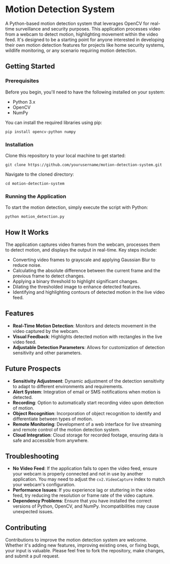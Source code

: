 # Motion Detection System

A Python-based motion detection system that leverages OpenCV for real-time surveillance and security purposes. This application processes video from a webcam to detect motion, highlighting movement within the video feed. It's designed to be a starting point for anyone interested in developing their own motion detection features for projects like home security systems, wildlife monitoring, or any scenario requiring motion detection.

## Getting Started

### Prerequisites

Before you begin, you'll need to have the following installed on your system:
- Python 3.x
- OpenCV
- NumPy

You can install the required libraries using pip:

```
pip install opencv-python numpy
```

### Installation

Clone this repository to your local machine to get started:

```
git clone https://github.com/yourusername/motion-detection-system.git
```

Navigate to the cloned directory:

```
cd motion-detection-system
```

### Running the Application

To start the motion detection, simply execute the script with Python:

```
python motion_detection.py
```

## How It Works

The application captures video frames from the webcam, processes them to detect motion, and displays the output in real-time. Key steps include:
- Converting video frames to grayscale and applying Gaussian Blur to reduce noise.
- Calculating the absolute difference between the current frame and the previous frame to detect changes.
- Applying a binary threshold to highlight significant changes.
- Dilating the thresholded image to enhance detected features.
- Identifying and highlighting contours of detected motion in the live video feed.

## Features

- **Real-Time Motion Detection**: Monitors and detects movement in the video captured by the webcam.
- **Visual Feedback**: Highlights detected motion with rectangles in the live video feed.
- **Adjustable Detection Parameters**: Allows for customization of detection sensitivity and other parameters.

## Future Prospects

- **Sensitivity Adjustment**: Dynamic adjustment of the detection sensitivity to adapt to different environments and requirements.
- **Alert System**: Integration of email or SMS notifications when motion is detected.
- **Recording**: Option to automatically start recording video upon detection of motion.
- **Object Recognition**: Incorporation of object recognition to identify and differentiate between types of motion.
- **Remote Monitoring**: Development of a web interface for live streaming and remote control of the motion detection system.
- **Cloud Integration**: Cloud storage for recorded footage, ensuring data is safe and accessible from anywhere.

## Troubleshooting

- **No Video Feed**: If the application fails to open the video feed, ensure your webcam is properly connected and not in use by another application. You may need to adjust the `cv2.VideoCapture` index to match your webcam's configuration.
- **Performance Issues**: If you experience lag or stuttering in the video feed, try reducing the resolution or frame rate of the video capture.
- **Dependency Problems**: Ensure that you have installed the correct versions of Python, OpenCV, and NumPy. Incompatibilities may cause unexpected issues.

## Contributing

Contributions to improve the motion detection system are welcome. Whether it's adding new features, improving existing ones, or fixing bugs, your input is valuable. Please feel free to fork the repository, make changes, and submit a pull request.

